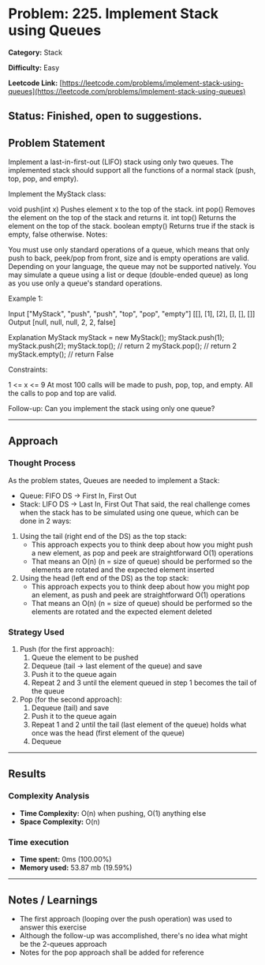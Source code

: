 # Problem: 225. Implement Stack using Queues
**Category:** Stack

**Difficulty:** Easy

**Leetcode Link:** [https://leetcode.com/problems/implement-stack-using-queues](https://leetcode.com/problems/implement-stack-using-queues)

**Status:** Finished, open to suggestions.
---

## Problem Statement

Implement a last-in-first-out (LIFO) stack using only two queues. The implemented stack should support all the functions of a normal stack (push, top, pop, and empty).

Implement the MyStack class:

void push(int x) Pushes element x to the top of the stack.
int pop() Removes the element on the top of the stack and returns it.
int top() Returns the element on the top of the stack.
boolean empty() Returns true if the stack is empty, false otherwise.
Notes:

You must use only standard operations of a queue, which means that only push to back, peek/pop from front, size and is empty operations are valid.
Depending on your language, the queue may not be supported natively. You may simulate a queue using a list or deque (double-ended queue) as long as you use only a queue's standard operations.
 

Example 1:

Input
["MyStack", "push", "push", "top", "pop", "empty"]
[[], [1], [2], [], [], []]
Output
[null, null, null, 2, 2, false]

Explanation
MyStack myStack = new MyStack();
myStack.push(1);
myStack.push(2);
myStack.top(); // return 2
myStack.pop(); // return 2
myStack.empty(); // return False
 

Constraints:

1 <= x <= 9
At most 100 calls will be made to push, pop, top, and empty.
All the calls to pop and top are valid.
 

Follow-up: Can you implement the stack using only one queue?

---

## Approach

### Thought Process

As the problem states, Queues are needed to implement a Stack:
 - Queue: FIFO DS -> First In, First Out
 - Stack: LIFO DS -> Last In, First Out
That said, the real challenge comes when the stack has to be simulated using one queue, which can be done in 2 ways:
1. Using the tail (right end of the DS) as the top stack:
    - This approach expects you to think deep about how you might push a new element, as pop and peek are straightforward O(1) operations
    - That means an O(n) (n = size of queue) should be performed so the elements are rotated and the expected element inserted
2. Using the head (left end of the DS) as the top stack:
    - This approach expects you to think deep about how you might pop an element, as push and peek are straightforward O(1) operations
    - That means an O(n) (n = size of queue) should be performed so the elements are rotated and the expected element deleted


### Strategy Used

1. Push (for the first approach):
    1. Queue the element to be pushed
    2. Dequeue (tail -> last element of the queue) and save
    3. Push it to the queue again
    4. Repeat 2 and 3 until the element queued in step 1 becomes the tail of the queue
2. Pop (for the second approach):
    1. Dequeue (tail) and save
    2. Push it to the queue again
    3. Repeat 1 and 2 until the tail (last element of the queue) holds what once was the head (first element of the queue)
    4. Dequeue

---
## Results
### Complexity Analysis
- **Time Complexity:** O(n) when pushing, O(1) anything else
- **Space Complexity:** O(n)

### Time execution
- **Time spent:** 0ms (100.00%)
- **Memory used:** 53.87 mb (19.59%)

---
## Notes / Learnings
- The first approach (looping over the push operation) was used to answer this exercise
- Although the follow-up was accomplished, there's no idea what might be the 2-queues approach
- Notes for the pop approach shall be added for reference